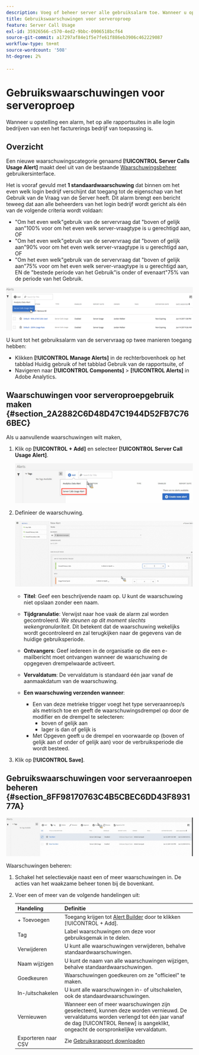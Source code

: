 ```yaml
---
description: Voeg of beheer server alle gebruiksalarm toe. Wanneer u opstelling een alarm, het op alle rapportsuites in alle login bedrijven van een het facturerings bedrijf van toepassing is.
title: Gebruikswaarschuwingen voor serveroproep
feature: Server Call Usage
exl-id: 35926566-c570-4ed2-9bbc-0906518bcf64
source-git-commit: a17297af84e1f5e7fe61f886eb3906c462229087
workflow-type: tm+mt
source-wordcount: '508'
ht-degree: 2%

---
```


# Gebruikswaarschuwingen voor serveroproep

Wanneer u opstelling een alarm, het op alle rapportsuites in alle login bedrijven van een het facturerings bedrijf van toepassing is.

## Overzicht

Een nieuwe waarschuwingscategorie genaamd **[!UICONTROL Server Calls Usage Alert]** maakt deel uit van de bestaande [Waarschuwingsbeheer](https://experienceleague.adobe.com/docs/analytics/analyze/analysis-workspace/virtual-analyst/intelligent-alerts/intellligent-alerts.html) gebruikersinterface.

Het is vooraf gevuld met **1 standaardwaarschuwing** dat binnen om het even welk login bedrijf verschijnt dat toegang tot de eigenschap van het Gebruik van de Vraag van de Server heeft. Dit alarm brengt een bericht teweeg dat aan alle beheerders van het login bedrijf wordt gericht als één van de volgende criteria wordt voldaan:

* &quot;Om het even welk&quot;gebruik van de servervraag dat &quot;boven of gelijk aan&quot;100% voor om het even welk server-vraagtype is u gerechtigd aan, OF
* &quot;Om het even welk&quot;gebruik van de servervraag dat &quot;boven of gelijk aan&quot;90% voor om het even welk server-vraagtype is u gerechtigd aan, OF
* &quot;Om het even welk&quot;gebruik van de servervraag dat &quot;boven of gelijk aan&quot;75% voor om het even welk server-vraagtype is u gerechtigd aan, EN de &quot;bestede periode van het Gebruik&quot;is onder of evenaart&quot;75% van de periode van het Gebruik.

![](/help/admin/admin/c-server-call-usage/assets/alerts.png)

U kunt tot het gebruiksalarm van de servervraag op twee manieren toegang hebben:

* Klikken **[!UICONTROL Manage Alerts]** in de rechterbovenhoek op het tabblad Huidig gebruik of het tabblad Gebruik van de rapportsuite, of
* Navigeren naar **[!UICONTROL Components]** > **[!UICONTROL Alerts]** in Adobe Analytics.

## Waarschuwingen voor serveroproepgebruik maken {#section_2A2882C6D48D47C1944D52FB7C766BEC}

Als u aanvullende waarschuwingen wilt maken,

1. Klik op **[!UICONTROL + Add]** en selecteer **[!UICONTROL Server Call Usage Alert]**.

   ![](/help/admin/admin/c-server-call-usage/assets/server_call_alert.png)

1. Definieer de waarschuwing.

   ![](/help/admin/admin/c-server-call-usage/assets/sc_alert.png)

   * **Titel**: Geef een beschrijvende naam op. U kunt de waarschuwing niet opslaan zonder een naam.
   * **Tijdgranulatie**: Verwijst naar hoe vaak de alarm zal worden gecontroleerd. *We steunen op dit moment slechts wekengranulariteit.* Dit betekent dat de waarschuwing wekelijks wordt gecontroleerd en zal terugkijken naar de gegevens van de huidige gebruiksperiode.
   * **Ontvangers**: Geef iedereen in de organisatie op die een e-mailbericht moet ontvangen wanneer de waarschuwing de opgegeven drempelwaarde activeert.
   * **Vervaldatum**: De vervaldatum is standaard één jaar vanaf de aanmaakdatum van de waarschuwing.
   * **Een waarschuwing verzenden wanneer**:

      * Een van deze metrieke trigger voegt het type serveraanroep/s als metrisch toe en geeft de waarschuwingsdrempel op door de modifier en de drempel te selecteren:
         * boven of gelijk aan
         * lager is dan of gelijk is
      * Met Opgeven geeft u de drempel en voorwaarde op (boven of gelijk aan of onder of gelijk aan) voor de verbruiksperiode die wordt besteed.

1. Klik op **[!UICONTROL Save]**.

## Gebruikswaarschuwingen voor serveraanroepen beheren {#section_8FF98170763C4B5CBEC6DD43F893177A}

![](/help/admin/admin/c-server-call-usage/assets/alert_mgmt.png)

Waarschuwingen beheren:

1. Schakel het selectievakje naast een of meer waarschuwingen in. De acties van het waakzame beheer tonen bij de bovenkant.
1. Voer een of meer van de volgende handelingen uit:

   | Handeling | Definitie |
   |--- |--- |
   | + Toevoegen | Toegang krijgen tot [Alert Builder](/help/admin/admin/c-server-call-usage/scu-alerts.md) door te klikken  [!UICONTROL + Add]. |
   | Tag | Label waarschuwingen om deze voor gebruiksgemak in te delen. |
   | Verwijderen | U kunt alle waarschuwingen verwijderen, behalve standaardwaarschuwingen. |
   | Naam wijzigen | U kunt de naam van alle waarschuwingen wijzigen, behalve standaardwaarschuwingen. |
   | Goedkeuren | Waarschuwingen goedkeuren om ze &quot;officieel&quot; te maken. |
   | In-/uitschakelen | U kunt alle waarschuwingen in- of uitschakelen, ook de standaardwaarschuwingen. |
   | Vernieuwen | Wanneer een of meer waarschuwingen zijn geselecteerd, kunnen deze worden vernieuwd. De vervaldatums worden verlengd tot één jaar vanaf de dag [!UICONTROL Renew] is aangeklikt, ongeacht de oorspronkelijke vervaldatum. |
   | Exporteren naar CSV | Zie [Gebruiksrapport downloaden](/help/admin/admin/c-server-call-usage/report-suite-usage.md) |
